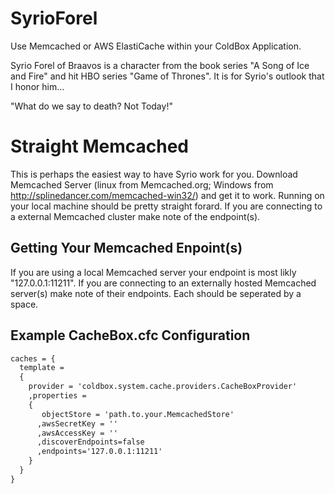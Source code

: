 SyrioForel
==========

Use Memcached or AWS ElastiCache within your ColdBox Application.

Syrio Forel of Braavos is a character from the book series "A Song of Ice and Fire" and hit
HBO series "Game of Thrones". It is for Syrio's outlook that I honor him...

"What do we say to death? Not Today!"


Straight Memcached
==========
This is perhaps the easiest way to have Syrio work for you. Download Memcached Server (linux from Memcached.org; Windows from http://splinedancer.com/memcached-win32/) and get it to work. Running on your local machine should be pretty straight forard. If you are connecting to a external Memcached cluster make note of the endpoint(s).

Getting Your Memcached Enpoint(s)
--
If you are using a local Memcached server your endpoint is most likly "127.0.0.1:11211".
If you are connecting to an externally hosted Memcached server(s) make note of their endpoints. Each should be seperated by a space.

Example CacheBox.cfc Configuration
--
```ColdFusion
caches = {
  template =
  {
    provider = 'coldbox.system.cache.providers.CacheBoxProvider'
    ,properties =
    {
       objectStore = 'path.to.your.MemcachedStore'
      ,awsSecretKey = ''
      ,awsAccessKey = ''
      ,discoverEndpoints=false
      ,endpoints='127.0.0.1:11211'
    }
  }
}
````